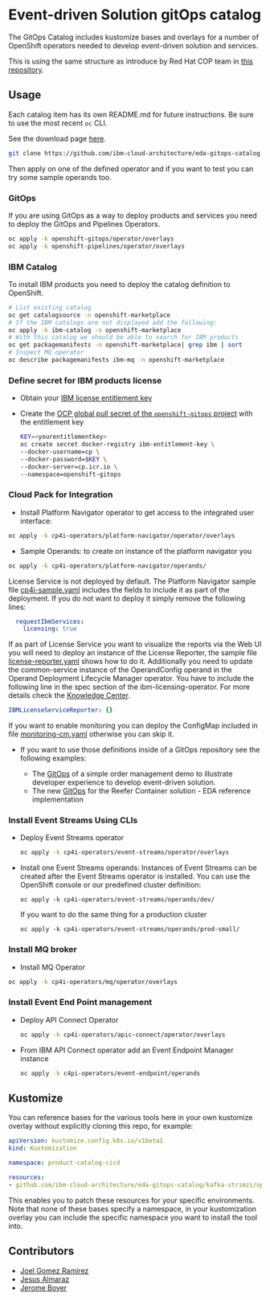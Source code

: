 # Event-driven Solution gitOps catalog

The GitOps Catalog includes kustomize bases and overlays for a number of OpenShift operators needed
to develop event-driven solution and services.

This is using the same structure as introduce by Red Hat COP team in [this repository](https://github.com/redhat-cop/gitops-catalog).

## Usage

Each catalog item has its own README.md for future instructions. Be sure to use the most recent `oc` CLI.

See the download page [here](https://mirror.openshift.com/pub/openshift-v4/x86_64/clients/ocp/stable/).

```sh
git clone https://github.com/ibm-cloud-architecture/eda-gitops-catalog.git
```

Then apply on one of the defined operator and if you want to test you can try some sample operands too.

### GitOps

If you are using GitOps as a way to deploy products and services you need to deploy the GitOps and Pipelines Operators.

```sh
oc apply -k openshift-gitops/operator/overlays
oc apply -k openshift-pipelines/operator/overlays
```

### IBM Catalog

To install IBM products you need to deploy the catalog definition to OpenShift.

```sh
# List existing catalog
oc get catalogsource -n openshift-marketplace
# If the IBM catalogs are not displayed add the following:
oc apply -k ibm-catalog -n openshift-marketplace
# With this catalog we should be able to search for IBM products
oc get packagemanifests -n openshift-marketplace| grep ibm | sort
# Inspect MQ operator
oc describe packagemanifests ibm-mq -n openshift-marketplace
```

### Define secret for IBM products license

* Obtain your [IBM license entitlement key](https://github.com/IBM/cloudpak-gitops/blob/main/docs/install.md#obtain-an-entitlement-key)
* Create the [OCP global pull secret of the `openshift-gitops` project](https://github.com/IBM/cloudpak-gitops/blob/main/docs/install.md#update-the-ocp-global-pull-secret)
with the entitlement key

    ```sh
    KEY=<yourentitlementkey>
    oc create secret docker-registry ibm-entitlement-key \
    --docker-username=cp \
    --docker-password=$KEY \
    --docker-server=cp.icr.io \
    --namespace=openshift-gitops 
    ```

### Cloud Pack for Integration 

* Install Platform Navigator operator to get access to the integrated user interface:

```sh
oc apply -k cp4i-operators/platform-navigator/operator/overlays
```

* Sample Operands: to create on instance of the platform navigator you 

```sh
oc apply -k cp4i-operators/platform-navigator/operands/
```

License Service is not deployed by default. The Platform Navigator sample file [cp4i-sample.yaml](./cp4i-operators/platform-navigator/operands/cp4i-sample.yaml) 
includes the fields to include it as part of the deployment. 
If you do not want to deploy it simply remove the following lines:

```yaml
  requestIbmServices:
    licensing: true
```

If as part of License Service you want to visualize the reports via the Web UI you will need to deploy an instance of the License Reporter, 
the sample file [license-reporter.yaml](./cp4i-operators/platform-navigator/operands/license-reporter.yaml) shows how to do it. 
Additionally you need to update the common-service instance of the OperandConfig operand in the Operand Deployment Lifecycle Manager operator. 
You have to include the following line in the spec section of the ibm-licensing-operator. For more details check the [Knowledge Center](https://www.ibm.com/docs/en/cpfs?topic=reporter-deploying-license-service#lrcons).

  ```yaml
  IBMLicenseServiceReporter: {}
  ```

If you want to enable monitoring you can deploy the ConfigMap included in 
file [monitoring-cm.yaml](./cp4i-operators/platform-navigator/operands/monitoring-cm.yaml) otherwise you can skip it.

* If you want to use those definitions inside of a GitOps repository see the following
examples:

  * The [GitOps](https://github.com/jbcodeforce/eda-demo-order-gitops) of a simple order management demo to illustrate developer experience to develop event-driven solution.
  * The new [GitOps]() for the Reefer Container solution - EDA reference implementation

### Install Event Streams Using CLIs

* Deploy Event Streams operator

  ```sh
  oc apply -k cp4i-operators/event-streams/operator/overlays
  ```

* Install one Event Streams operands: Instances of Event Streams can be created after the Event Streams operator is installed. 
You can use the OpenShift console or our predefined cluster definition:

  ```shell
  oc apply -k cp4i-operators/event-streams/operands/dev/
  ```

  If you want to do the same thing for a production cluster

  ```shell
  oc apply -k cp4i-operators/event-streams/operands/prod-small/
  ```

### Install MQ broker

* Install MQ Operator

 ```sh
 oc apply -k cp4i-operators/mq/operator/overlays
 ```

### Install Event End Point management


* Deploy API Connect Operator

  ```sh
  oc apply -k cp4i-operators/apic-connect/operator/overlays
  ```

* From IBM API Connect operator add an Event Endpoint Manager instance

  ```sh
  oc apply -k c4pi-operators/event-endpoint/operands
  ```

## Kustomize

You can reference bases for the various tools here in your own kustomize overlay without 
explicitly cloning this repo, for example:

```yaml
apiVersion: kustomize.config.k8s.io/v1beta1
kind: Kustomization

namespace: product-catalog-cicd

resources:
- github.com/ibm-cloud-architecture/eda-gitops-catalog/kafka-strimzi/operator/base/?ref=main
```

This enables you to patch these resources for your specific environments. 
Note that none of these bases specify a namespace, in your kustomization overlay 
you can include the specific namespace you want to install the tool into.

## Contributors

* [Joel Gomez Ramirez](https://www.linkedin.com/in/jgomezr/)
* [Jesus Almaraz](https://www.linkedin.com/in/jesus-almaraz-hernandez/)
* [Jerome Boyer](https://www.linkedin.com/in/jeromeboyer/)
